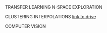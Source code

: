 
TRANSFER LEARNING
N-SPACE EXPLORATION

CLUSTERING
INTERPOLATIONS
[link to drive](https://drive.google.com/drive/folders/1SdAcoLPqljsJ-F_FoP3oUAGFBCQTiTpI?usp=sharing)

COMPUTER VISION 
